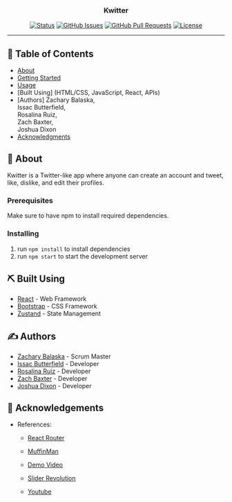 <h3 align="center">Kwitter</h3>

<div align="center">

[![Status](https://img.shields.io/badge/status-active-success.svg)]()
[![GitHub Issues](https://img.shields.io/github/issues/kylelobo/The-Documentation-Compendium.svg)](https://github.com/kenzie-se-q2/kwitter-zaska-afk/issues)
[![GitHub Pull Requests](https://img.shields.io/github/issues-pr/kylelobo/The-Documentation-Compendium.svg)](https://github.com/kenzie-se-q2/kwitter-zaska-afk/pulls)
[![License](https://img.shields.io/badge/license-MIT-blue.svg)](/LICENSE)

</div>

---

## 📝 Table of Contents

- [About](#about)
- [Getting Started](#getting_started)
- [Usage](#usage)
- [Built Using] (HTML/CSS, JavaScript, React, APIs)
- [Authors] Zachary Balaska, <br>
  Issac Butterfield, <br>
  Rosalina Ruiz, <br>
  Zach Baxter, <br>
  Joshua Dixon
- [Acknowledgments](#acknowledgement)

## 🧐 About <a name = "Kwitter"></a>

Kwitter is a Twitter-like app where anyone can create an account and tweet, like, dislike, and edit their profiles.

### Prerequisites

Make sure to have npm to install required dependencies.

### Installing

1. run `npm install` to install dependencies
2. run `npm start` to start the development server

## ⛏️ Built Using <a name = "built_using"></a>

- [React](https://reactjs.org/) - Web Framework
- [Bootstrap](https://getbootstrap.com/) - CSS Framework
- [Zustand](https://github.com/pmndrs/zustand) - State Management

## ✍️ Authors <a name = "authors"></a>

- [Zachary Balaska](https://github.com/zaska-afk) - Scrum Master
- [Issac Butterfield](https://github.com/Isaac-Develops) - Developer
- [Rosalina Ruiz](https://github.com/RosieR403) - Developer
- [Zach Baxter](https://github.com/zbaxter1) - Developer
- [Joshua Dixon](https://github.com/JoshuaTyDixon) - Developer

## 🎉 Acknowledgements <a name = "acknowledgement"></a>

- References:
  - [React Router](https://reactrouter.com/web/api/Redirect)

  - [MuffinMan](https://muffinman.io/blog/uploading-files-using-fetch-multipart-form-data/)

  - [Demo Video](https://kenzie.zoom.us/rec/play/CuEj4RkXj-0hEdFDb5cx-tfeJ3EpuEcqDZBJ18673kCqAJrInCrb27f_UTFEOUurCwcNYvJf_md2RL6n.l_DU1Gm4x7CQo6uP?continueMode=true&_x_zm_rtaid=IVHxboFmTnSpIYTHcu5sNw.1616441387259.a447147cebbeb3f3ed7530b7a01eed71&_x_zm_rhtaid=757)

  - [Slider Revolution](https://www.sliderrevolution.com/resources/css-animated-background/)

  - [Youtube](https://www.youtube.com/watch?v=xXFgGGSvXqo)
